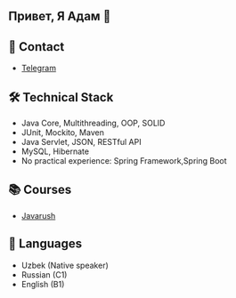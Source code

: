 ## Привет, Я Адам 👋

## 📱 Contact
*   [Telegram](https://t.me/mnrlwatr)

## 🛠 Technical Stack
*   Java Core, Multithreading, OOP, SOLID
*   JUnit, Mockito, Maven
*   Java Servlet, JSON, RESTful API
*   MySQL, Hibernate
*   No practical experience:  Spring Framework,Spring Boot

## 📚 Courses 
*   [Javarush](https://javarush.com)

## 👥 Languages
*   Uzbek (Native speaker)
*   ‎Russian (C1)
*   English (B1)

